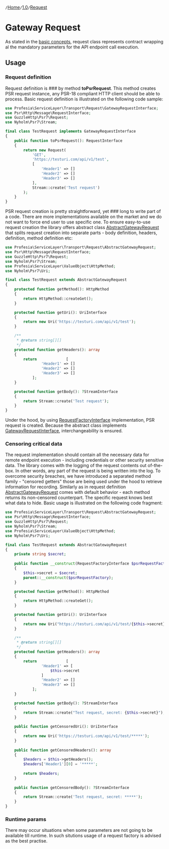 `/`[Home](/service-layer)`/`[1.0](/service-layer/docs/1.0)`/`[Request](04-request.html)

# Gateway Request

As stated in the [basic concepts](03-basic-concepts.html), request class
represents contract wrapping al the mandatory parameters for the API endpoint call
execution.

## Usage

### Request definition

Request definition is ### by method **toPsrRequest**. This method creates
PSR request instance, any PSR-18 compliant HTTP client should be able to process.
Basic request definition is illustrated on the following code sample:

```php
use Profesia\ServiceLayer\Transport\Request\GatewayRequestInterface;
use Psr\Http\Message\RequestInterface;
use GuzzleHttp\Psr7\Request;
use Nyholm\Psr7\Stream;

final class TestRequest implements GatewayRequestInterface
{
    public function toPsrRequest(): RequestInterface
    {
        return new Request(
            'GET',
            'https://testuri.com/api/v1/test',
            [
                'Header1' => []
                'Header2' => []
                'Header3' => []
            ],
            Stream::create('Test request')
        );         
    }
}
```

PSR request creation is pretty straightforward, yet ### long to write part of a code.
There are more implementations available on the market and we do not want to force end user to use specific one.
To ensure easy-to-use request creation the library offers abstract
class [AbstractGatewayRequest](../../src/Transport/Request/AbstractGatewayRequest.php)
that splits request creation into separate parts - body definition, headers, definition, method definition etc:

```php
use Profesia\ServiceLayer\Transport\Request\AbstractGatewayRequest;
use Psr\Http\Message\RequestInterface;
use GuzzleHttp\Psr7\Request;
use Nyholm\Psr7\Stream;
use Profesia\ServiceLayer\ValueObject\HttpMethod;
use Nyholm\Psr7\Uri;

final class TestRequest extends AbstractGatewayRequest
{   
    protected function getMethod(): HttpMethod
    {
        return HttpMethod::createGet();
    }

    protected function getUri(): UriInterface
    {
        return new Uri('https://testuri.com/api/v1/test');
    }

    /**
     * @return string[][]
     */
    protected function getHeaders(): array
    {
        return             [
                'Header1' => []
                'Header2' => []
                'Header3' => []
            ];
    }

    protected function getBody(): ?StreamInterface
    {
        return Stream::create('Test request');
    }
}
```
Under the hood, by using 
[RequestFactoryInterface](https://www.php-fig.org/psr/psr-17/#21-requestfactoryinterface) implementation,
PSR request is created. Because the abstract class implements [GatewayRequestInterface](../../src/Transport/Request/GatewayRequestInterface.php),
interchangeability is ensured.
### Censoring critical data
The request implementation should contain all the necessary data for remote endpoint execution - including
credentials or other security sensitive data. The library comes with the logging of the request
contents out of-the-box. In other words, any part of the request is being written into the log. To overcome
security breaches, we have introduced a separated method family - "censored getters" those are being used under the
hood to retrieve information for recording.
Similarly as in request definition [AbstractGatewayRequest](../../src/Transport/Request/AbstractGatewayRequest.php)
comes with default behavior - each method returns its non-censored counterpart.
The specific request knows best what data to hide.
Basic usage is illustrated on the following code fragment:
```php
use Profesia\ServiceLayer\Transport\Request\AbstractGatewayRequest;
use Psr\Http\Message\RequestInterface;
use GuzzleHttp\Psr7\Request;
use Nyholm\Psr7\Stream;
use Profesia\ServiceLayer\ValueObject\HttpMethod;
use Nyholm\Psr7\Uri;

final class TestRequest extends AbstractGatewayRequest
{   
    private string $secret;
    
    public function __construct(RequestFactoryInterface $psrRequestFactory, string $secret)
    {
        $this->secret = $secret;
        parent::__construct($psrRequestFactory);
    }

    protected function getMethod(): HttpMethod
    {
        return HttpMethod::createGet();
    }

    protected function getUri(): UriInterface
    {
        return new Uri("https://testuri.com/api/v1/test/{$this->secret}");
    }

    /**
     * @return string[][]
     */
    protected function getHeaders(): array
    {
        return             [
                'Header1' => [
                    $this->secret
                ]
                'Header2' => []
                'Header3' => []
            ];
    }

    protected function getBody(): ?StreamInterface
    {
        return Stream::create("Test request, secret: {$this->secret}");
    }
    
    public function getCensoredUri(): UriInterface
    {
        return new Uri('https://testuri.com/api/v1/test/*****');
    }
    
    public function getCensoredHeaders(): array
    {
        $headers = $this->getHeaders();
        $headers['Header1'][0] = '*****';
        
        return $headers;
    }
    
    public function getCensoredBody(): ?StreamInterface
    {
        return Stream::create('Test request, secret: *****');    
    }
}
```
### Runtime params
There may occur situations when some parameters are not going to be available till runtime. In such situtions
usage of a request factory is advised as the best practise.
